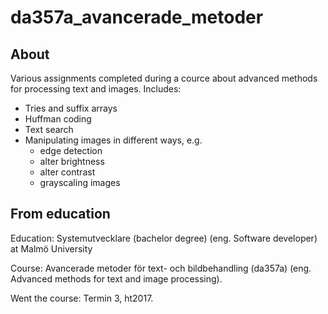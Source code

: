 # da357a_avancerade_metoder

## About
Various assignments completed during a cource about advanced methods for processing text and images. Includes:
- Tries and suffix arrays
- Huffman coding
- Text search
- Manipulating images in different ways, e.g.
  - edge detection
  - alter brightness
  - alter contrast
  - grayscaling images

## From education
Education: Systemutvecklare (bachelor degree) (eng. Software developer) at Malmö University

Course: Avancerade metoder för text- och bildbehandling (da357a) (eng. Advanced methods for text and image processing).

Went the course: Termin 3, ht2017. 
